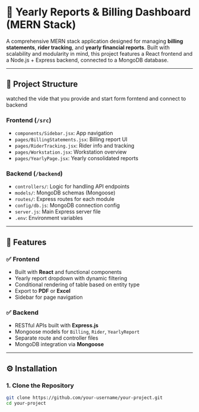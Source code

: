 # 🧾 Yearly Reports & Billing Dashboard (MERN Stack)

A comprehensive MERN stack application designed for managing **billing statements**, **rider tracking**, and **yearly financial reports**. Built with scalability and modularity in mind, this project features a React frontend and a Node.js + Express backend, connected to a MongoDB database.

---

## 📁 Project Structure


watched the vide that you provide and start form forntend and connect to backend 

### Frontend (`/src`)
- `components/Sidebar.jsx`: App navigation
- `pages/BillingStatements.jsx`: Billing report UI
- `pages/RiderTracking.jsx`: Rider info and tracking
- `pages/Workstation.jsx`: Workstation overview
- `pages/YearlyPage.jsx`: Yearly consolidated reports

### Backend (`/backend`)
- `controllers/`: Logic for handling API endpoints
- `models/`: MongoDB schemas (Mongoose)
- `routes/`: Express routes for each module
- `config/db.js`: MongoDB connection config
- `server.js`: Main Express server file
- `.env`: Environment variables

---

## 🚀 Features

### ✅ Frontend
- Built with **React** and functional components
- Yearly report dropdown with dynamic filtering
- Conditional rendering of table based on entity type
- Export to **PDF** or **Excel**
- Sidebar for page navigation

### ✅ Backend
- RESTful APIs built with **Express.js**
- Mongoose models for `Billing`, `Rider`, `YearlyReport`
- Separate route and controller files
- MongoDB integration via **Mongoose**

---

## ⚙️ Installation

### 1. Clone the Repository
```bash
git clone https://github.com/your-username/your-project.git
cd your-project
